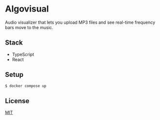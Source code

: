 # Algovisual

Audio visualizer that lets you upload MP3 files and see real-time frequency bars
move to the music.

## Stack

- TypeScript
- React

## Setup

```sh
$ docker compose up
```

## License

[MIT](./LICENSE)
